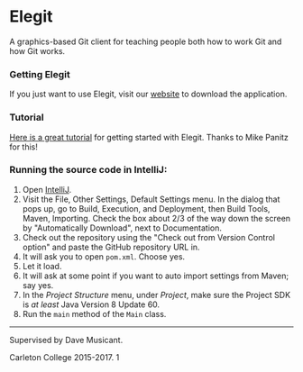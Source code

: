 # Elegit
A graphics-based Git client for teaching people both how to work Git and how Git works.

### Getting Elegit
If you just want to use Elegit, visit our [website](http://elegit.org) to download the application.

### Tutorial

[Here is a great tutorial](https://faculty.cascadia.edu/mpanitz/Courses/BIT142/Lessons/Lesson_110_Git/Elegit/Install_Basics.html) for getting started with Elegit. Thanks to Mike Panitz for this!

### Running the source code in IntelliJ:
1. Open [IntelliJ](https://www.jetbrains.com/idea/).
2. Visit the File, Other Settings, Default Settings menu. In the dialog that pops up, go to Build, Execution, and Deployment,
then Build Tools, Maven, Importing. Check the box about 2/3 of the way down the screen by "Automatically Download",
next to Documentation.
2. Check out the repository using the "Check out from Version Control option" and paste the GitHub repository URL in.
3. It will ask you to open `pom.xml`. Choose yes.
4. Let it load.
5. It will ask at some point if you want to auto import settings from Maven; say yes.
4. In the *Project Structure* menu, under *Project*, make sure the Project SDK is *at least* Java Version 8 Update 60.
5. Run the `main` method of the `Main` class.

***

Supervised by Dave Musicant.

Carleton College 2015-2017.
1
